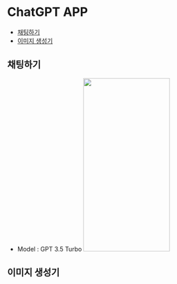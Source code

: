 # ChatGPT APP

- [채팅하기](#채팅하기)
- [이미지 생성기](#이미지-생성기)

## 채팅하기

- Model : GPT 3.5 Turbo
  <img src="https://user-images.githubusercontent.com/45446457/224610992-444968b1-1eb1-4347-a29c-0c37eb5f860d.gif"  width="200" height="400"/>

## 이미지 생성기
